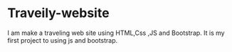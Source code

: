 # Traveily-website
I am make a traveling web site using HTML,Css ,JS and Bootstrap. It is my first project to using js and bootstrap.
